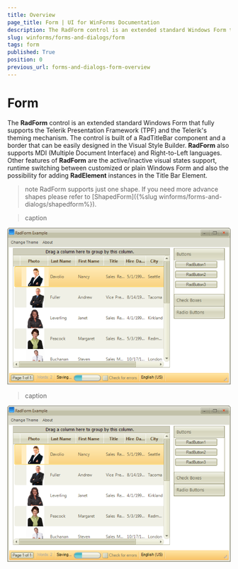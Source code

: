 ```yaml
---
title: Overview
page_title: Form | UI for WinForms Documentation
description: The RadForm control is an extended standard Windows Form that fully supports the Telerik Presentation Framework (TPF) and the Telerik's theming mechanism.
slug: winforms/forms-and-dialogs/form
tags: form
published: True
position: 0
previous_url: forms-and-dialogs-form-overview
---
```


# Form

The __RadForm__ control is an extended standard Windows Form that fully supports the Telerik Presentation Framework (TPF) and the Telerik's theming mechanism. The control is built of a RadTitleBar component and a border that can be easily designed in the Visual Style Builder. __RadForm__ also supports MDI (Multiple Document Interface) and Right-to-Left languages. Other features of __RadForm__ are the active/inactive visual states support, runtime switching between customized or plain Windows Form and also the possibility for adding __RadElement__ instances in the Title Bar Element.

>note RadForm supports just one shape. If you need more advance shapes please refer to [ShapedForm]({%slug winforms/forms-and-dialogs/shapedform%}).
>
 
>caption 

![forms-and-dialogs-form-overview 001](images/forms-and-dialogs-form-overview001.png)
 

>caption 

![forms-and-dialogs-form-overview 001](images/forms-and-dialogs-form-overview001.png)


